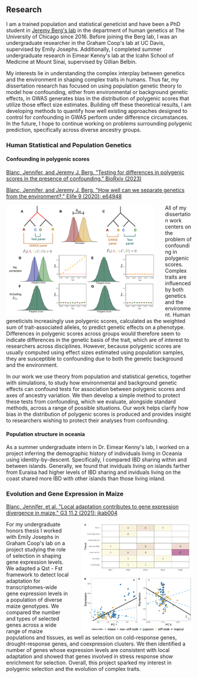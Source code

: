 ## Research 

I am a trained population and statistical geneticist and have been a PhD student in [Jeremy Berg's lab](http://www.jjbpopgen.org/) in the department of human genetics at The University of Chicago since 2016. Before joining the Berg lab, I was an undergraduate researcher in the Graham Coop's lab at UC Davis, supervised by Emily Josephs. Additionally, I completed summer undergraduate research in Eimear Kenny's lab at the Icahn School of Medicine at Mount Sinai, supervised by Gillian Belbin. 

My interests lie in understanding the complex interplay between genetics and the environment in shaping complex traits in humans. Thus far, my dissertation research has focused on using population genetic theory to model how confounding, either from environmental or background genetic effects, in GWAS generates bias in the distribution of polygenic scores that utilize those effect size estimates. Building off these theoretical results, I am developing methods to quantify how well existing approaches designed to control for confounding in GWAS perform under difference circumstances. In the future, I hope to continue working on problems surrounding polygenic prediction, specifically across diverse ancestry groups.       


### Human Statistical and Population Genetics

#### Confounding in polygenic scores

[Blanc, Jennifer, and Jeremy J. Berg. "Testing for differences in polygenic scores in the presence of confounding." BioRxiv (2023)](https://www.biorxiv.org/content/10.1101/2023.03.12.532301v3)

[Blanc, Jennifer, and Jeremy J. Berg. "How well can we separate genetics from the environment?." Elife 9 (2020): e64948](https://elifesciences.org/articles/64948)

<img src="/assets/img/4Pop.png" style="float: left; width: 400px; height: auto; margin-right: 30px;">

All of my dissertation work centers on the problem of confounding in polygenic scores. Complex traits are influenced by both genetics and the environment. Human geneticists increasingly use polygenic scores, calculated as the weighted sum of trait-associated alleles, to predict genetic effects on a phenotype. Differences in polygenic scores across groups would therefore seem to indicate differences in the genetic basis of the trait, which are of interest to researchers across disciplines. However, because polygenic scores are usually computed using effect sizes estimated using population samples, they are susceptible to confounding due to both the genetic background and the environment. 

In our work we use theory from population and statistical genetics, together with simulations, to study how environmental and background genetic effects can confound tests for association between polygenic scores and axes of ancestry variation. We then develop a simple method to protect these tests from confounding, which we evaluate, alongside standard methods, across a range of possible situations. Our work helps clarify how bias in the distribution of polygenic scores is produced and provides insight to researchers wishing to protect their analyses from confounding.

#### Population structure in oceania 

As a summer undergraduate intern in Dr. Eimear Kenny's lab, I worked on a project inferring the demographic history of individuals living in Oceania using identity-by-descent. Specifically, I compared IBD sharing within and between islands. Generally, we found that inviduals living on islands farther from Euraisa had higher levels of IBD sharing and inviduals living on the coast shared more IBD with other islands than those living inland. 

### Evolution and Gene Expression in Maize

[Blanc, Jennifer, et al. "Local adaptation contributes to gene expression divergence in maize." G3 11.2 (2021): jkab004](https://academic.oup.com/g3journal/article/11/2/jkab004/6114460)

<img src="/assets/img/Maize.png" style="float: right; width: 300px; height: auto; margin-left: 30px;">

For my undergraduate honors thesis I worked with Emily Josephs in Graham Coop's lab on a project studying the role of selection in shaping gene expression levels. We adapted a Qst - Fst framework  to detect local adaptation for transcriptomes-wide gene expression levels in a population of diverse maize genotypes. We compared the number and types of selected genes across a wide range of maize populations and tissues, as well as selection on cold-response genes, drought-response genes, and coexpression clusters. We then identified a number of genes whose expression levels are consistent with local adaptation and showed that genes involved in stress response show enrichment for selection. Overall, this project sparked my interest in polygenic selection and the evolution of complex traits.   






